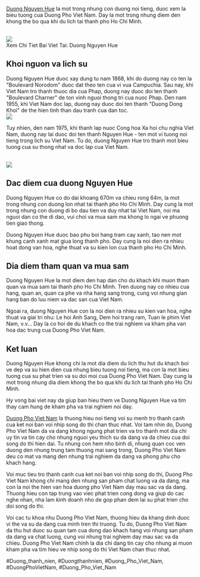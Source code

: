 <p><a href="https://duongphovietnam.com/duong-nguyen-hue/">Duong Nguyen Hue</a> la mot trong nhung con duong noi tieng, duoc xem la bieu tuong cua Duong Pho Viet Nam. Day la mot trong nhung diem den khong the bo qua khi du lich tai thanh pho Ho Chi Minh.</p><br><img src="https://duongphovietnam.com/wp-content/uploads/2025/03/duong-nguyen-hue-trai-tim-cua-thanh-pho-ho-chi-minh-67d1493039beb.png"></br>
Xem Chi Tiet Bai Viet Tai: Duong Nguyen Hue<h2>Khoi nguon va lich su</h2><p>Duong Nguyen Hue duoc xay dung tu nam 1868, khi do duong nay co ten la "Boulevard Norodom" duoc dat theo ten cua vi vua Campuchia. Sau nay, khi Viet Nam tro thanh thuoc dia cua Phap, duong nay duoc doi ten thanh "Boulevard Charner" de ton vinh nguoi thong tri cua nuoc Phap. Den nam 1955, khi Viet Nam doc lap, duong nay duoc doi ten thanh "Duong Dong Khoi" de the hien tinh than dau tranh cua dan toc.<br><img src="https://duongphovietnam.com/wp-content/uploads/2025/03/logo-duongphovietnam.com_.png"></br><p>Tuy nhien, den nam 1975, khi thanh lap nuoc Cong hoa Xa hoi chu nghia Viet Nam, duong nay lai duoc doi ten thanh Nguyen Hue - ten mot vi tuong noi tieng trong lich su Viet Nam. Tu do, duong Nguyen Hue tro thanh mot bieu tuong cua su thong nhat va doc lap cua Viet Nam.</p><br><img src="https://duongphovietnam.com/wp-content/uploads/2025/03/logo-duongphovietnam.com_.png"></br><h2>Dac diem cua duong Nguyen Hue</h2><p>Duong Nguyen Hue co do dai khoang 670m va chieu rong 64m, la mot trong nhung con duong lon nhat tai thanh pho Ho Chi Minh. Day cung la mot trong nhung con duong di bo dau tien va duy nhat tai Viet Nam, noi ma nguoi dan co the di dao, vui choi va mua sam ma khong lo ngai ve phuong tien giao thong.<p>Duong Nguyen Hue duoc bao phu boi hang tram cay xanh, tao nen mot khung canh xanh mat giua long thanh pho. Day cung la noi dien ra nhieu hoat dong van hoa, nghe thuat va su kien lon cua thanh pho Ho Chi Minh.</p><h2>Dia diem tham quan va mua sam</h2><p>Duong Nguyen Hue la mot diem den hap dan cho du khach khi muon tham quan va mua sam tai thanh pho Ho Chi Minh. Tren duong nay co nhieu cua hang, quan an, quan ca phe va nha hang sang trong, cung voi nhung gian hang ban do luu niem va dac san cua Viet Nam.<p>Ngoai ra, duong Nguyen Hue con la noi dien ra nhieu su kien van hoa, nghe thuat va giai tri nhu: Le hoi Anh Sang, Dem hoi trang ram, Tuan le phim Viet Nam, v.v... Day la co hoi de du khach co the trai nghiem va kham pha van hoa dac trung cua Duong Pho Viet Nam.</p><h2>Ket luan</h2><p>Duong Nguyen Hue khong chi la mot dia diem du lich thu hut du khach boi ve dep va su hien dien cua nhung bieu tuong noi tieng, ma con la mot bieu tuong cua su phat trien va su doi moi cua Duong Pho Viet Nam. Day cung la mot trong nhung dia diem khong the bo qua khi du lich tai thanh pho Ho Chi Minh.</p><p>Hy vong bai viet nay da giup ban hieu them ve Duong Nguyen Hue va tim thay cam hung de kham pha va trai nghiem noi day.</p><p><a href="https://duongphovietnam.com/">Duong Pho Viet Nam</a> la thuong hieu noi tieng voi su menh tro thanh canh cua ket noi ban voi nhip song do thi chan thuc nhat. Voi tam nhin do, Duong Pho Viet Nam da va dang khong ngung phat trien va tro thanh mot dia chi uy tin va tin cay cho nhung nguoi yeu thich su da dang va da chieu cua doi song do thi hien dai. Tu nhung con hem nho binh di, nhung quan coc ven duong den nhung trung tam thuong mai sang trong, Duong Pho Viet Nam deu co mat va mang den nhung trai nghiem da dang va phong phu cho khach hang.

Voi muc tieu tro thanh canh cua ket noi ban voi nhip song do thi, Duong Pho Viet Nam khong chi mang den nhung san pham chat luong va da dang, ma con la noi the hien van hoa duong pho Viet Nam day mau sac va da dang. Thuong hieu con tap trung vao viec phat trien cong dong va giup do cac nghe nhan, nha lam kinh doanh nho de gop phan dem lai su phat trien cho doi song do thi.

Voi cac tu khoa nhu Duong Pho Viet Nam, thuong hieu da khang dinh duoc vi the va su da dang cua minh tren thi truong. Tu do, Duong Pho Viet Nam da thu hut duoc su quan tam cua dong dao khach hang voi nhung san pham da dang va chat luong, cung voi nhung trai nghiem day mau sac va da chieu. Duong Pho Viet Nam chinh la dia chi dang tin cay cho nhung ai muon kham pha va tim hieu ve nhip song do thi Viet Nam chan thuc nhat.</p>
#Duong_thanh_nien, #Duongthanhnien, #Duong_Pho_Viet_Nam, #DuongPhoVietNam, #Duong_Pho_Viet_Nam
